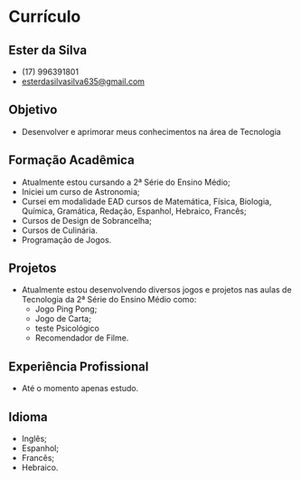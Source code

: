 # Currículo
## Ester da Silva

- (17) 996391801
- esterdasilvasilva635@gmail.com

## Objetivo
- Desenvolver e aprimorar meus conhecimentos na área de Tecnologia

## Formação Acadêmica
- Atualmente estou cursando a 2ª Série do Ensino Médio;
- Iniciei um curso de Astronomia;
- Cursei em modalidade EAD cursos de Matemática, Física, Biologia, Química, Gramática, Redação, Espanhol, Hebraico, Francês;
- Cursos de Design de Sobrancelha;
- Cursos de Culinária.
- Programação de Jogos.

## Projetos
- Atualmente estou desenvolvendo diversos jogos e projetos nas aulas de Tecnologia da 2ª Série do Ensino Médio como:
   - Jogo Ping Pong;
  - Jogo de Carta;
  - teste Psicológico
  - Recomendador de Filme.

## Experiência Profissional
- Até o momento apenas estudo.

## Idioma
- Inglês;
- Espanhol;
- Francês;
- Hebraico.

  
  
